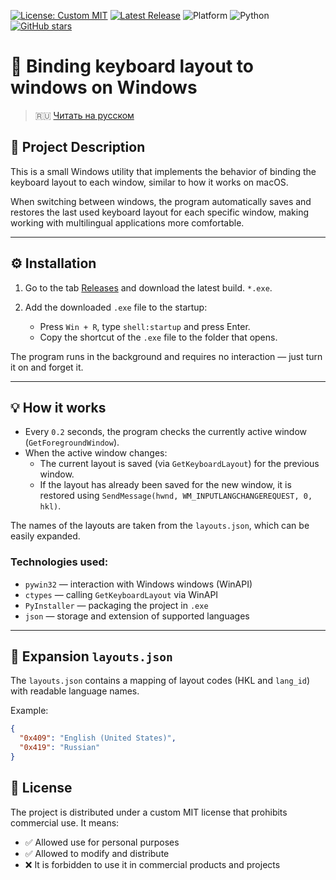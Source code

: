 [![License: Custom MIT](https://img.shields.io/badge/license-Custom%20MIT-orange.svg)](./LICENSE)
[![Latest Release](https://img.shields.io/github/v/release/RimZotik/binding-lang-to-window?label=release)](https://github.com/RimZotik/binding-lang-to-window/releases)
![Platform](https://img.shields.io/badge/platform-Windows-blue.svg)
![Python](https://img.shields.io/badge/python-3.10%2B-blue.svg)
[![GitHub stars](https://img.shields.io/github/stars/RimZotik/binding-lang-to-window?style=social)](https://github.com/RimZotik/binding-lang-to-window/stargazers)

# 🧠 Binding keyboard layout to windows on Windows

> 🇷🇺 [Читать на русском](./README.ru.md)

## 📌 Project Description

This is a small Windows utility that implements the behavior of binding the keyboard layout to each window, similar to how it works on macOS.

When switching between windows, the program automatically saves and restores the last used keyboard layout for each specific window, making working with multilingual applications more comfortable.

---

## ⚙️ Installation

1. Go to the tab [Releases](https://github.com/RimZotik/RimZotikbinding-lang-to-window/releases) and download the latest build. `*.exe`.

2. Add the downloaded `.exe` file to the startup:
   - Press `Win + R`, type `shell:startup` and press Enter.
   - Copy the shortcut of the `.exe` file to the folder that opens.

The program runs in the background and requires no interaction — just turn it on and forget it.

---

## 💡 How it works

- Every `0.2` seconds, the program checks the currently active window (`GetForegroundWindow`).
- When the active window changes:
  - The current layout is saved (via `GetKeyboardLayout`) for the previous window.
  - If the layout has already been saved for the new window, it is restored using `SendMessage(hwnd, WM_INPUTLANGCHANGEREQUEST, 0, hkl)`.

The names of the layouts are taken from the `layouts.json`, which can be easily expanded.

### Technologies used:

- `pywin32` — interaction with Windows windows (WinAPI)
- `ctypes` — calling `GetKeyboardLayout` via WinAPI
- `PyInstaller` — packaging the project in `.exe`
- `json` — storage and extension of supported languages

---

## 📁 Expansion `layouts.json`

The `layouts.json` contains a mapping of layout codes (HKL and `lang_id`) with readable language names.

Example:

```json
{
  "0x409": "English (United States)",
  "0x419": "Russian"
}
```

## 📜 License

The project is distributed under a custom MIT license that prohibits commercial use. It means:

- ✅ Allowed use for personal purposes
- ✅ Allowed to modify and distribute
- ❌ It is forbidden to use it in commercial products and projects
